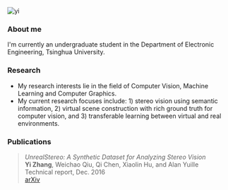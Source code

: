 ![yi](https://edz-o.github.io/images/myphoto.jpg)  
### About me
I'm currently an undergraduate student in the Department of Electronic Engineering, Tsinghua University.

### Research
* My research interests lie in the field of Computer Vision, Machine Learning and Computer Graphics.
* My current research focuses include: 1) stereo vision using semantic information, 2) virtual scene construction with rich ground truth for computer vision, and 3) transferable learning between virtual and real environments.

### Publications
>*UnrealStereo: A Synthetic Dataset for Analyzing Stereo Vision*  
>**Yi Zhang**, Weichao Qiu, Qi Chen, Xiaolin Hu, and Alan Yuille  
>Technical report, Dec. 2016  
>[arXiv](https://arxiv.org/abs/1612.04647)

